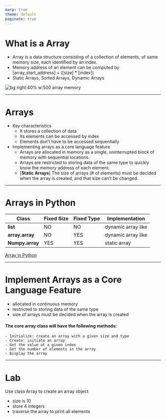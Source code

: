 ```yaml
---
marp: true
theme: default
paginate: true
---
```

# What is a Array
- Array is a data structure consisting of a collection of elements, of same memory size, each identified by an index. 
- Memory address of an element can be computed by 
  [array_start_address] + ([size] * [index])
- Static Arrays, Sorted Arrays, Dynamic Arrays

![bg right:40% w:500 array memory](../Lecture-Data-Structure/restricted/array_memory_address.png)

---
# Arrays
- Key characteristics
  - It stores a collection of data
  - Its elements can be accessed by index
  - Elements don’t have to be accessed sequentially
- Implementing arrays as a core language feature
  - Arrays are allocated in memory as a single, uninterrupted block of memory with
sequential locations.
  - Arrays are restricted to storing data of the same type to quickly know the memory address of each element.
  - [**Static Arrays**] The size of arrays (# of elements) must be decided when the array is created, and that size can’t be changed.

---
# Arrays in Python

Class          |Fixed Size|Fixed Type|Implementation
---------------|----------|-----------------|--------------
**list**       |NO    |NO               |dynamic array like
**array.array**|NO    |YES              |dynamic array like
**Numpy.array**|YES   |YES              |static array

[Array in Python](../Lecture-Data-Structure/code/grokking_ds/ch02_array_in_python.py)

---
# Implement Arrays as a Core Language Feature
  - allocated in continuous memory
  - restricted to storing data of the same type
  - size of arrays must be decided when the array is created

#### The core array class will have the following methods:
    - Initialize: create an array with a given size and type
    - Create: initiate an array
    - Get the value at a given index
    - Get the number of elements in the array
    - Display the array

---
# Lab
Use class Array to create an array object
- size is 10
- store 4 integers
- traverse the array to print all elements